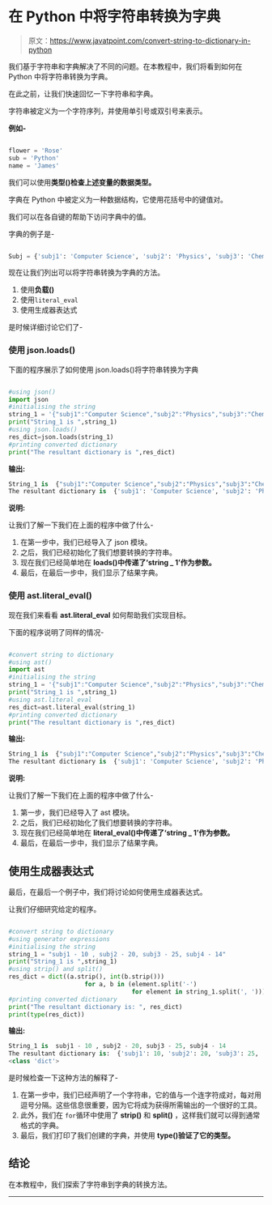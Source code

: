 # 在 Python 中将字符串转换为字典

> 原文：<https://www.javatpoint.com/convert-string-to-dictionary-in-python>

我们基于字符串和字典解决了不同的问题。在本教程中，我们将看到如何在 Python 中将字符串转换为字典。

在此之前，让我们快速回忆一下字符串和字典。

字符串被定义为一个字符序列，并使用单引号或双引号来表示。

**例如-**

```py

flower = 'Rose'
sub = 'Python'
name = 'James'

```

我们可以使用**类型()检查上述变量的数据类型。**

字典在 Python 中被定义为一种数据结构，它使用花括号中的键值对。

我们可以在各自键的帮助下访问字典中的值。

字典的例子是-

```py

Subj = {'subj1': 'Computer Science', 'subj2': 'Physics', 'subj3': 'Chemistry', 'subj4': 'Mathematics'}

```

现在让我们列出可以将字符串转换为字典的方法。

1.  使用**负载()**
2.  使用`literal_eval`
3.  使用生成器表达式

是时候详细讨论它们了-

### 使用 json.loads()

下面的程序展示了如何使用 json.loads()将字符串转换为字典

```py

#using json()
import json
#initialising the string
string_1 = '{"subj1":"Computer Science","subj2":"Physics","subj3":"Chemistry","subj4":"Mathematics"}'
print("String_1 is ",string_1)
#using json.loads()
res_dict=json.loads(string_1)
#printing converted dictionary
print("The resultant dictionary is ",res_dict)

```

**输出:**

```py
String_1 is  {"subj1":"Computer Science","subj2":"Physics","subj3":"Chemistry","subj4":"Mathematics"}
The resultant dictionary is  {'subj1': 'Computer Science', 'subj2': 'Physics', 'subj3': 'Chemistry', 'subj4': 'Mathematics'}

```

**说明:**

让我们了解一下我们在上面的程序中做了什么-

1.  在第一步中，我们已经导入了 json 模块。
2.  之后，我们已经初始化了我们想要转换的字符串。
3.  现在我们已经简单地在 **loads()中传递了‘string _ 1’作为参数。**
4.  最后，在最后一步中，我们显示了结果字典。

### 使用 ast.literal_eval()

现在我们来看看 **ast.literal_eval** 如何帮助我们实现目标。

下面的程序说明了同样的情况-

```py

#convert string to dictionary
#using ast()
import ast
#initialising the string
string_1 = '{"subj1":"Computer Science","subj2":"Physics","subj3":"Chemistry","subj4":"Mathematics"}'
print("String_1 is ",string_1)
#using ast.literal_eval
res_dict=ast.literal_eval(string_1)
#printing converted dictionary
print("The resultant dictionary is ",res_dict)

```

**输出:**

```py
String_1 is  {"subj1":"Computer Science","subj2":"Physics","subj3":"Chemistry","subj4":"Mathematics"}
The resultant dictionary is  {'subj1': 'Computer Science', 'subj2': 'Physics', 'subj3': 'Chemistry', 'subj4': 'Mathematics'}

```

**说明:**

让我们了解一下我们在上面的程序中做了什么-

1.  第一步，我们已经导入了 ast 模块。
2.  之后，我们已经初始化了我们想要转换的字符串。
3.  现在我们已经简单地在 **literal_eval()中传递了‘string _ 1’作为参数。**
4.  最后，在最后一步中，我们显示了结果字典。

## 使用生成器表达式

最后，在最后一个例子中，我们将讨论如何使用生成器表达式。

让我们仔细研究给定的程序。

```py

#convert string to dictionary
#using generator expressions
#initialising the string
string_1 = "subj1 - 10 , subj2 - 20, subj3 - 25, subj4 - 14"
print("String_1 is ",string_1)
#using strip() and split()
res_dict = dict((a.strip(), int(b.strip()))
                     for a, b in (element.split('-')
                                  for element in string_1.split(', ')))
#printing converted dictionary
print("The resultant dictionary is: ", res_dict)
print(type(res_dict))

```

**输出:**

```py
String_1 is  subj1 - 10 , subj2 - 20, subj3 - 25, subj4 - 14
The resultant dictionary is:  {'subj1': 10, 'subj2': 20, 'subj3': 25, 'subj4': 14}
<class 'dict'>

```

是时候检查一下这种方法的解释了-

1.  在第一步中，我们已经声明了一个字符串，它的值与一个连字符成对，每对用逗号分隔。这些信息很重要，因为它将成为获得所需输出的一个很好的工具。
2.  此外，我们在 `for`循环中使用了 **strip()** 和 **split()** ，这样我们就可以得到通常格式的字典。
3.  最后，我们打印了我们创建的字典，并使用 **type()验证了它的类型。**

## 结论

在本教程中，我们探索了字符串到字典的转换方法。

* * *